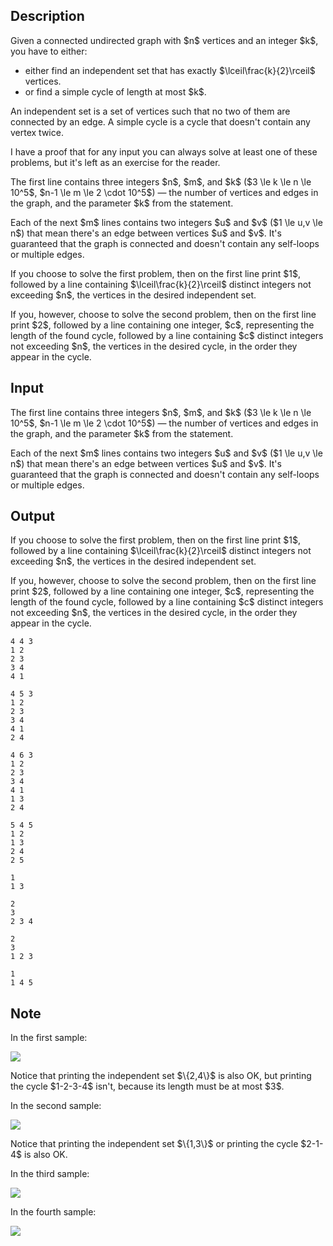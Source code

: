 ## Description

<div><p>Given a connected undirected graph with $n$ vertices and an integer $k$, you have to either:</p><ul> <li> either find an independent set that has <span class="tex-font-style-bf">exactly</span> $\lceil\frac{k}{2}\rceil$ vertices.</li><li> or find a <span class="tex-font-style-bf">simple</span> cycle of length <span class="tex-font-style-bf">at most</span> $k$. </li></ul><p>An independent set is a set of vertices such that no two of them are connected by an edge. A simple cycle is a cycle that doesn't contain any vertex twice. </p><p>I have a proof that for any input you can always solve at least one of these problems, but it's left as an exercise for the reader.</p></div><div class="input-specification"><p>The first line contains three integers $n$, $m$, and $k$ ($3 \le k \le n \le 10^5$, $n-1 \le m \le 2 \cdot 10^5$)&nbsp;— the number of vertices and edges in the graph, and the parameter $k$ from the statement.</p><p>Each of the next $m$ lines contains two integers $u$ and $v$ ($1 \le u,v \le n$) that mean there's an edge between vertices $u$ and $v$. It's guaranteed that the graph is connected and doesn't contain any self-loops or multiple edges.</p></div><div class="output-specification"><p>If you choose to solve the first problem, then on the first line print $1$, followed by a line containing $\lceil\frac{k}{2}\rceil$ distinct integers not exceeding $n$, the vertices in the desired independent set.</p><p>If you, however, choose to solve the second problem, then on the first line print $2$, followed by a line containing one integer, $c$, representing the length of the found cycle, followed by a line containing $c$ distinct integers not exceeding $n$, the vertices in the desired cycle, <span class="tex-font-style-bf">in the order they appear in the cycle</span>.</p></div>

## Input

<p>The first line contains three integers $n$, $m$, and $k$ ($3 \le k \le n \le 10^5$, $n-1 \le m \le 2 \cdot 10^5$)&nbsp;— the number of vertices and edges in the graph, and the parameter $k$ from the statement.</p><p>Each of the next $m$ lines contains two integers $u$ and $v$ ($1 \le u,v \le n$) that mean there's an edge between vertices $u$ and $v$. It's guaranteed that the graph is connected and doesn't contain any self-loops or multiple edges.</p>

## Output

<p>If you choose to solve the first problem, then on the first line print $1$, followed by a line containing $\lceil\frac{k}{2}\rceil$ distinct integers not exceeding $n$, the vertices in the desired independent set.</p><p>If you, however, choose to solve the second problem, then on the first line print $2$, followed by a line containing one integer, $c$, representing the length of the found cycle, followed by a line containing $c$ distinct integers not exceeding $n$, the vertices in the desired cycle, <span class="tex-font-style-bf">in the order they appear in the cycle</span>.</p>





```input1
4 4 3
1 2
2 3
3 4
4 1
```




```input2
4 5 3
1 2
2 3
3 4
4 1
2 4
```




```input3
4 6 3
1 2
2 3
3 4
4 1
1 3
2 4
```




```input4
5 4 5
1 2
1 3
2 4
2 5
```




```output1
1
1 3
```




```output2
2
3
2 3 4
```




```output3
2
3
1 2 3
```




```output4
1
1 4 5
```



## Note

<p>In the first sample:</p><p><img class="tex-graphics" src="file://mJ3e3OCC.png" style="max-width: 100.0%;max-height: 100.0%;"></p><p>Notice that printing the independent set $\{2,4\}$ is also OK, but printing the cycle $1-2-3-4$ isn't, because its length must be at most $3$.</p><p>In the second sample:</p><p><img class="tex-graphics" src="file://AVIyqOaY.png" style="max-width: 100.0%;max-height: 100.0%;"></p><p>Notice that printing the independent set $\{1,3\}$ or printing the cycle $2-1-4$ is also OK.</p><p>In the third sample:</p><p><img class="tex-graphics" src="file://HdZCqR4B.png" style="max-width: 100.0%;max-height: 100.0%;"></p><p>In the fourth sample:</p><p><img class="tex-graphics" src="file://Ge8E1HC7.png" style="max-width: 100.0%;max-height: 100.0%;"></p>
